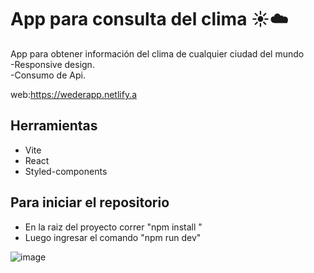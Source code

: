 
# App para consulta del clima :sunny::cloud:

App  para obtener información del clima de cualquier ciudad del mundo<br/>
-Responsive design.<br/>
-Consumo de Api.<br/>


web:https://wederapp.netlify.a


## Herramientas
- Vite<br/>
- React<br/>
- Styled-components

## Para iniciar el repositorio

- En la raiz del proyecto correr "npm install " 
- Luego ingresar el comando  "npm run dev"


![image](https://user-images.githubusercontent.com/75167956/174198663-d4b53325-dc0f-4dd6-b78a-b58d81260347.png)
